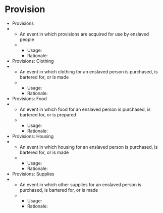 # Provision

* Provisions
*
  * An event in which provisions are acquired for use by enslaved people
  *
    * Usage:
    * Rationale:
* Provisions: Clothing
*
  * An event in which clothing for an enslaved person is purchased, is bartered for, or is made
  *
    * Usage:
    * Rationale:
* Provisions: Food
*
  * An event in which food for an enslaved person is purchased, is bartered for, or is prepared
  *
    * Usage:
    * Rationale:
* Provisions: Housing
*
  * An event in which housing for an enslaved person is purchased, is bartered for, or is made
  *
    * Usage:
    * Rationale:
* Provisions: Supplies
*
  * An event in which other supplies for an enslaved person is purchased, is bartered for, or is made
  *
    * Usage:
    * Rationale:
